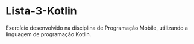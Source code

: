 # Lista-3-Kotlin
Exercício desenvolvido na disciplina de Programação Mobile, utilizando a linguagem de programação Kotlin.
